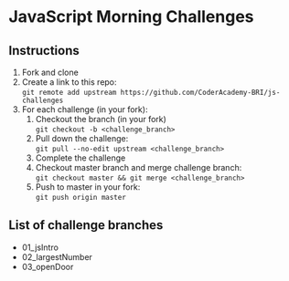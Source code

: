 # JavaScript Morning Challenges

## Instructions
1. Fork and clone
2. Create a link to this repo: <br/>
   `git remote add upstream https://github.com/CoderAcademy-BRI/js-challenges`
3. For each challenge (in your fork):
    1. Checkout the branch (in your fork)<br/>
     `git checkout -b <challenge_branch>`
    3. Pull down the challenge: <br/>
     `git pull --no-edit upstream <challenge_branch>`
    4. Complete the challenge
    5. Checkout master branch and merge challenge branch:<br/>
    `git checkout master && git merge <challenge_branch>`
    1. Push to master in your fork:<br/>
     `git push origin master`

## List of challenge branches
* 01_jsIntro
* 02_largestNumber
* 03_openDoor
